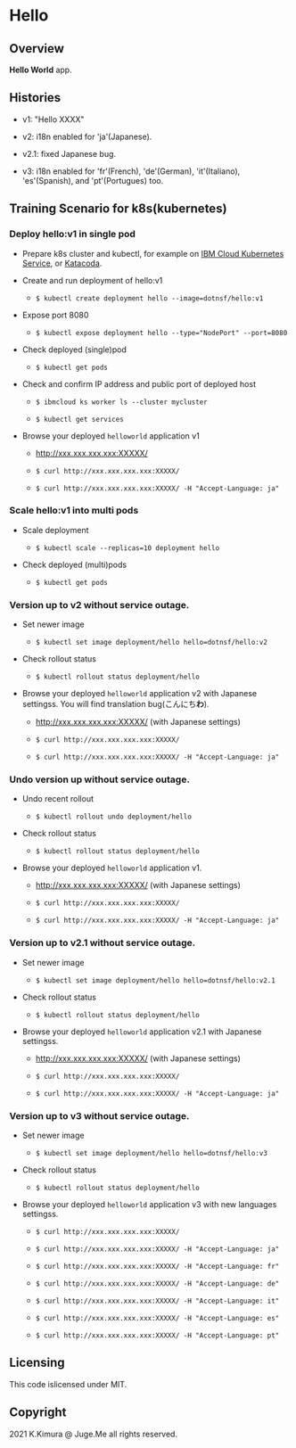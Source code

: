 # Hello

## Overview

**Hello World** app.


## Histories

- v1: "Hello XXXX"

- v2: i18n enabled for 'ja'(Japanese).

- v2.1: fixed Japanese bug.

- v3: i18n enabled for 'fr'(French), 'de'(German), 'it'(Italiano), 'es'(Spanish), and 'pt'(Portugues) too.


## Training Scenario for k8s(kubernetes)

### Deploy hello:v1 in single pod

- Prepare k8s cluster and kubectl, for example on [IBM Cloud Kubernetes Service](https://www.ibm.com/jp-ja/cloud/kubernetes-service), or [Katacoda](https://www.katacoda.com/).

- Create and run deployment of hello:v1

  - `$ kubectl create deployment hello --image=dotnsf/hello:v1`

- Expose port 8080

  - `$ kubectl expose deployment hello --type="NodePort" --port=8080`

- Check deployed (single)pod

  - `$ kubectl get pods`

- Check and confirm IP address and public port of deployed host

  - `$ ibmcloud ks worker ls --cluster mycluster`

  - `$ kubectl get services`

- Browse your deployed `helloworld` application v1

  - http://xxx.xxx.xxx.xxx:XXXXX/

  - `$ curl http://xxx.xxx.xxx.xxx:XXXXX/`

  - `$ curl http://xxx.xxx.xxx.xxx:XXXXX/ -H "Accept-Language: ja"`


### Scale hello:v1 into multi pods

- Scale deployment

  - `$ kubectl scale --replicas=10 deployment hello`

- Check deployed (multi)pods

  - `$ kubectl get pods`


### Version up to v2 without service outage.

- Set newer image

  - `$ kubectl set image deployment/hello hello=dotnsf/hello:v2`

- Check rollout status

  - `$ kubectl rollout status deployment/hello`

- Browse your deployed `helloworld` application v2 with Japanese settingss. You will find translation bug(こんにち**わ**).

  - http://xxx.xxx.xxx.xxx:XXXXX/ (with Japanese settings)

  - `$ curl http://xxx.xxx.xxx.xxx:XXXXX/`

  - `$ curl http://xxx.xxx.xxx.xxx:XXXXX/ -H "Accept-Language: ja"`


### Undo version up without service outage.

- Undo recent rollout

  - `$ kubectl rollout undo deployment/hello`

- Check rollout status

  - `$ kubectl rollout status deployment/hello`

- Browse your deployed `helloworld` application v1.

  - http://xxx.xxx.xxx.xxx:XXXXX/ (with Japanese settings)

  - `$ curl http://xxx.xxx.xxx.xxx:XXXXX/`

  - `$ curl http://xxx.xxx.xxx.xxx:XXXXX/ -H "Accept-Language: ja"`


### Version up to v2.1 without service outage.

- Set newer image

  - `$ kubectl set image deployment/hello hello=dotnsf/hello:v2.1`

- Check rollout status

  - `$ kubectl rollout status deployment/hello`

- Browse your deployed `helloworld` application v2.1 with Japanese settingss.

  - http://xxx.xxx.xxx.xxx:XXXXX/ (with Japanese settings)

  - `$ curl http://xxx.xxx.xxx.xxx:XXXXX/`

  - `$ curl http://xxx.xxx.xxx.xxx:XXXXX/ -H "Accept-Language: ja"`


### Version up to v3 without service outage.

- Set newer image

  - `$ kubectl set image deployment/hello hello=dotnsf/hello:v3`

- Check rollout status

  - `$ kubectl rollout status deployment/hello`

- Browse your deployed `helloworld` application v3 with new languages settingss.

  - `$ curl http://xxx.xxx.xxx.xxx:XXXXX/`

  - `$ curl http://xxx.xxx.xxx.xxx:XXXXX/ -H "Accept-Language: ja"`

  - `$ curl http://xxx.xxx.xxx.xxx:XXXXX/ -H "Accept-Language: fr"`

  - `$ curl http://xxx.xxx.xxx.xxx:XXXXX/ -H "Accept-Language: de"`

  - `$ curl http://xxx.xxx.xxx.xxx:XXXXX/ -H "Accept-Language: it"`

  - `$ curl http://xxx.xxx.xxx.xxx:XXXXX/ -H "Accept-Language: es"`

  - `$ curl http://xxx.xxx.xxx.xxx:XXXXX/ -H "Accept-Language: pt"`



## Licensing

This code islicensed under MIT.


## Copyright

2021 K.Kimura @ Juge.Me all rights reserved.
